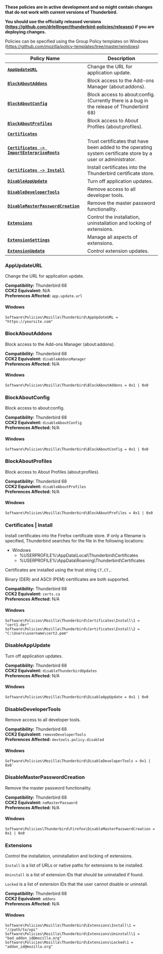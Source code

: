 **These policies are in active development and so might contain changes that do not work with current versions of Thunderbird.**

**You should use the officially released versions (https://github.com/drlellinger/thunderbird-policies/releases) if you are deploying changes.**

Policies can be specified using the Group Policy templates on Windows (https://github.com/mozilla/policy-templates/tree/master/windows)

| Policy Name | Description
| --- | --- |
| **[`AppUpdateURL`](#AppUpdateURL)** | Change the URL for application update.
| **[`BlockAboutAddons`](#blockaboutaddons)** | Block access to the Add-ons Manager (about:addons).
| **[`BlockAboutConfig`](#blockaboutconfig)** | Block access to about:config. (Currently there is a bug in the  release of Thunderbird 68)
| **[`BlockAboutProfiles`](#blockaboutprofiles)** | Block access to About Profiles (about:profiles).
| **[`Certificates`](#certificates)** |
| **[`Certificates -> ImportEnterpriseRoots`](#certificates--importenterpriseroots)** | Trust certificates that have been added to the operating system certificate store by a user or administrator.
| **[`Certificates -> Install`](#certificates--install)** | Install certificates into the Thunderbird certificate store.
| **[`DisableAppUpdate`](#disableappupdate)** | Turn off application updates.
| **[`DisableDeveloperTools`](#disabledevelopertools)** | Remove access to all developer tools.
| **[`DisableMasterPasswordCreation`](#disablemasterpasswordcreation)** | Remove the master password functionality.
| **[`Extensions`](#extensions)** | Control the installation, uninstallation and locking of extensions.
| **[`ExtensionSettings`](#extensionsettings)** | Manage all aspects of extensions.
| **[`ExtensionUpdate`](#extensionupdate)** | Control extension updates.

### AppUpdateURL

Change the URL for application update.

**Compatibility:** Thunderbird 68\
**CCK2 Equivalent:** N/A\
**Preferences Affected:** `app.update.url`

#### Windows
```
Software\Policies\Mozilla\Thunderbird\AppUpdateURL = "https://yoursite.com"
```
### BlockAboutAddons

Block access to the Add-ons Manager (about:addons).

**Compatibility:** Thunderbird 68\
**CCK2 Equivalent:** `disableAddonsManager`\
**Preferences Affected:** N/A

#### Windows
```
Software\Policies\Mozilla\Thunderbird\BlockAboutAddons = 0x1 | 0x0
```
### BlockAboutConfig

Block access to about:config.

**Compatibility:** Thunderbird 68\
**CCK2 Equivalent:** `disableAboutConfig`\
**Preferences Affected:** N/A

#### Windows
```
Software\Policies\Mozilla\Thunderbird\BlockAboutConfig = 0x1 | 0x0
```
### BlockAboutProfiles

Block access to About Profiles (about:profiles).

**Compatibility:** Thunderbird 68\
**CCK2 Equivalent:** `disableAboutProfiles`\
**Preferences Affected:** N/A

#### Windows
```
Software\Policies\Mozilla\Thunderbird\BlockAboutProfiles = 0x1 | 0x0
```
### Certificates | Install

Install certificates into the Firefox certificate store. If only a filename is specified, Thunderbird searches for the file in the following locations:

- Windows
  - %USERPROFILE%\AppData\Local\Thunderbird\Certificates
  - %USERPROFILE%\AppData\Roaming\Thunderbird\Certificates

Certificates are installed using the trust string `CT,CT,`.

Binary (DER) and ASCII (PEM) certificates are both supported.

**Compatibility:** Thunderbird 68\
**CCK2 Equivalent:** `certs.ca`\
**Preferences Affected:** N/A

#### Windows
```
Software\Policies\Mozilla\Thunderbird\Certificates\Install\1 = "cert1.der"
Software\Policies\Mozilla\Thunderbird\Certificates\Install\2 = "C:\Users\username\cert2.pem"
```
### DisableAppUpdate
Turn off application updates.

**Compatibility:** Thunderbird 68\
**CCK2 Equivalent:** `disableThunderbirdUpdates`\
**Preferences Affected:** N/A

#### Windows
```
Software\Policies\Mozilla\Thunderbird\DisableAppUpdate = 0x1 | 0x0
```
### DisableDeveloperTools
Remove access to all developer tools.

**Compatibility:** Thunderbird 68\
**CCK2 Equivalent:** `removeDeveloperTools`\
**Preferences Affected:** `devtools.policy.disabled`

#### Windows
```
Software\Policies\Mozilla\Thunderbird\DisableDeveloperTools = 0x1 | 0x0`
```
### DisableMasterPasswordCreation
Remove the master password functionality.

**Compatibility:** Thunderbird 68\
**CCK2 Equivalent:** `noMasterPassword`\
**Preferences Affected:** N/A

#### Windows
```
Software\Policies\Thunderbird\Firefox\DisableMasterPasswordCreation = 0x1 | 0x0
```
### Extensions
Control the installation, uninstallation and locking of extensions.

`Install` is a list of URLs or native paths for extensions to be installed. 

`Uninstall` is a list of extension IDs that should be uninstalled if found.

`Locked` is a list of extension IDs that the user cannot disable or uninstall.

**Compatibility:** Thunderbird 68\
**CCK2 Equivalent:** `addons`\
**Preferences Affected:** N/A

#### Windows
```
Software\Policies\Mozilla\Thunderbird\Extensions\Install\1 = "//path/to/xpi"
Software\Policies\Mozilla\Thunderbird\Extensions\Uninstall\1 = "bad_addon_id@mozilla.org"
Software\Policies\Mozilla\Thunderbird\Extensions\Locked\1 = "addon_id@mozilla.org"
```
